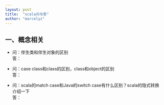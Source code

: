 ```yaml
---
layout: post
title:  "scala问与答"
author: "marcelyz"
---
```


## 一、概念相关
- 问：伴生类和伴生对象的区别<br>
答：

- 问：case class和class的区别，class和object的区别<br>
答：

- 问：scala的match case和Java的switch case有什么区别？scala的隐式转换介绍一下<br/>
答：